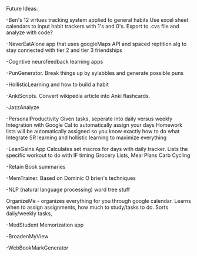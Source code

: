 Future Ideas:

-Ben's 12 virtues tracking system applied to general habits
	Use excel sheet calendars to input habit trackers with 1's and 0's. Export to .cvs file and analyze with code?

-NeverEatAlone app that uses googleMaps API and spaced reptition alg to stay connected with tier 2 and tier 3 friendships

-Cogntive neurofeedback learning apps

-PunGenerator. Break things up by sylabbles and generate possible puns

-HollisticLearning and how to build a habit

-AnkiScripts. Convert wikipedia article into Anki flashcards. 

-JazzAnalyze

-PersonalProductivity
	Given tasks, seperate into daily versus weekly
	Integration with Google Cal to automatically assign your days
	Homework lists will be automatically assigned so you know exactly how to do what
	Integrate SR learning and hollistic learning to maximize everything 

-LeanGains App
	Calculates set macros for days with daily tracker.
	Lists the specific workout to do with IF timing
	Grocery Lists, Meal Plans
	Carb Cycling

-Retain Book summaries 

-MemTrainer. Based on Dominic O brien's techniques

-NLP (natural language processing) word tree stuff

OrganizeMe - organizes everything for you through google calendar. Learns when to assign assignments, how much to study/tasks to do. Sorts daily/weekly tasks, 

-MedStudent Memorization app

-BroadenMyView

-WebBookMarkGenerator





